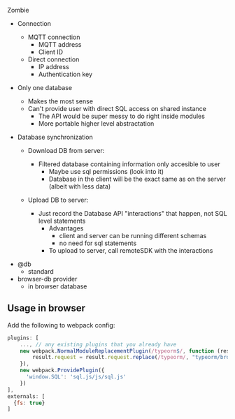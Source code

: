 Zombie

- Connection

  - MQTT connection
    - MQTT address
    - Client ID
  - Direct connection
    - IP address
    - Authentication key

- Only one database

  - Makes the most sense
  - Can't provide user with direct SQL access on shared instance
    - The API would be super messy to do right inside modules
    - More portable higher level abstractation

- Database synchronization

  - Download DB from server:

    - Filtered database containing information only accesible to user
      - Maybe use sql permissions (look into it)
      - Database in the client will be the exact same as on the server (albeit with less data)

  - Upload DB to server:
    - Just record the Database API "interactions" that happen, not SQL level statements
      - Advantages
        - client and server can be running different schemas
        - no need for sql statements
      - To upload to server, call remoteSDK with the interactions

* @db
  - standard
* browser-db provider
  - in browser database

## Usage in browser

Add the following to webpack config:

```js
plugins: [
    ..., // any existing plugins that you already have
    new webpack.NormalModuleReplacementPlugin(/typeorm$/, function (result) {
        result.request = result.request.replace(/typeorm/, "typeorm/browser");
    }),
    new webpack.ProvidePlugin({
      'window.SQL': 'sql.js/js/sql.js'
    })
],
externals: [
  {fs: true}
]
```
